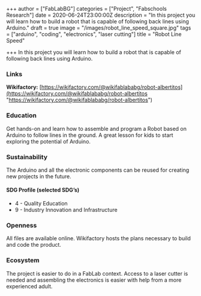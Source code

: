 +++
author = ["FabLabBG"]
categories = ["Project", "Fabschools Research"]
date = 2020-06-24T23:00:00Z
description = "In this project you will learn how to build a robot that is capable of following back lines using Arduino."
draft = true
image = "/images/robot_line_speed_square.jpg"
tags = ["arduino", "coding", "electronics", "laser cutting"]
title = "Robot Line Speed"

+++
In this project you will learn how to build a robot that is capable of following back lines using Arduino.

### Links

**Wikifactory:** [https://wikifactory.com/@wikifablababg/robot-albertitos](https://wikifactory.com/@wikifablababg/robot-albertitos "https://wikifactory.com/@wikifablababg/robot-albertitos")

### Education

Get hands-on and learn how to assemble and program a Robot based on Arduino to follow lines in the ground. A great lesson for kids to start exploring the potential of Arduino. 

### Sustainability

The Arduino and all the electronic components can be reused for creating new projects in the future.

#### SDG Profile (selected SDG’s)

* 4 - Quality Education
* 9 - Industry Innovation and Infrastructure

### Openness

All files are available online. Wikifactory hosts the plans necessary to build and code the product.

### Ecosystem

The project is easier to do in a FabLab context. Access to a laser cutter is needed and assembling the electronics is easier with help from a more experienced adult.